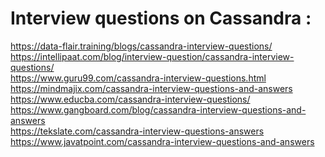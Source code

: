 # Interview questions on Cassandra :
https://data-flair.training/blogs/cassandra-interview-questions/ <br/>
https://intellipaat.com/blog/interview-question/cassandra-interview-questions/ <br/>
https://www.guru99.com/cassandra-interview-questions.html <br/>
https://mindmajix.com/cassandra-interview-questions-and-answers <br/>
https://www.educba.com/cassandra-interview-questions/ <br/>
https://www.gangboard.com/blog/cassandra-interview-questions-and-answers <br/>
https://tekslate.com/cassandra-interview-questions-answers <br/>
https://www.javatpoint.com/cassandra-interview-questions-and-answers <br/>
